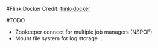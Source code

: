 #Flink Docker
Credit: [flink-docker](https://github.com/apache/flink/tree/master/flink-contrib/docker-flink)

#TODO
* Zookeeper connect for multiple job managers (NSPOF)
* Mount file system for log storage ...
